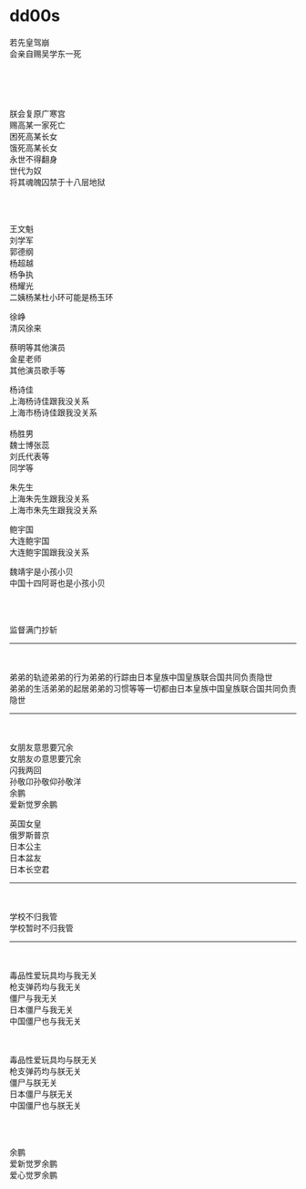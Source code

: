 # dd00s

若先皇驾崩                                                        </br>
会亲自赐吴学东一死                                                 </br>
</br>
</br>
</br>
</br>
</br>
朕会复原广寒宫                                                     </br>
赐高某一家死亡                                                     </br>
困死高某长女                                                       </br>
饿死高某长女                                                       </br>
永世不得翻身                                                       </br>
世代为奴                                                           </br>
将其魂魄囚禁于十八层地狱                                             </br>


</br>
</br>


王文魁                                                             </br>
刘学军                                                             </br>
郭德纲                                                             </br>
杨超越                                                             </br>
杨争执                                                             </br>
杨耀光                                                             </br>
二姨杨某杜小环可能是杨玉环                                           </br>


徐峥                                                               </br>
清风徐来                                                           </br>


蔡明等其他演员                                                      </br>
金星老师                                                           </br>
其他演员歌手等                                                      </br>


杨诗佳                                                             </br>
上海杨诗佳跟我没关系                                                </br>
上海市杨诗佳跟我没关系                                              </br>                                                 
杨胜男                                                             </br>
魏士博张蕊                                                         </br>
刘氏代表等                                                         </br>
同学等                                                             </br>


朱先生                                                             </br>
上海朱先生跟我没关系                                                </br>
上海市朱先生跟我没关系                                              </br>


鲍宇国                                                             </br>
大连鲍宇国                                                         </br>
大连鲍宇国跟我没关系                                                </br>


魏靖宇是小孩小贝                                                    </br>
中国十四阿哥也是小孩小贝                                             </br>


</br>
</br>

监督满门抄斩                                                        </br>




----------
</br>
</br>
弟弟的轨迹弟弟的行为弟弟的行踪由日本皇族中国皇族联合国共同负责隐世                  </br>
弟弟的生活弟弟的起居弟弟的习惯等等一切都由日本皇族中国皇族联合国共同负责隐世         </br>



----------
</br>
</br>
女朋友意思要冗余                                                                </br>
女朋友の意思要冗余                                                              </br>
闪我两回                                                                        </br>
孙敬卬孙敬仰孙敬洋                                                               </br>
余鹏                                                                           </br>
爱新觉罗余鹏                                                                    </br>


英国女皇                                                                        </br>
俄罗斯普京                                                                      </br>
日本公主                                                                        </br>
日本盆友                                                                        </br>
日本长空君                                                                      </br>


----------
</br>
</br>
学校不归我管                                                                   </br>  
学校暂时不归我管                                                                </br>



----------
</br>
</br>
毒品性爱玩具均与我无关                                                         </br>
枪支弹药均与我无关                                                             </br>
僵尸与我无关                                                                  </br>
日本僵尸与我无关                                                              </br>
中国僵尸也与我无关                                                            </br>


</br>
</br>


毒品性爱玩具均与朕无关                                                         </br>
枪支弹药均与朕无关                                                             </br>
僵尸与朕无关                                                                  </br>
日本僵尸与朕无关                                                              </br>
中国僵尸也与朕无关                                                            </br>


</br>
</br>


余鹏                                                                         </br>
爱新觉罗余鹏                                                                  </br>
爱心觉罗余鹏                                                                  </br>




